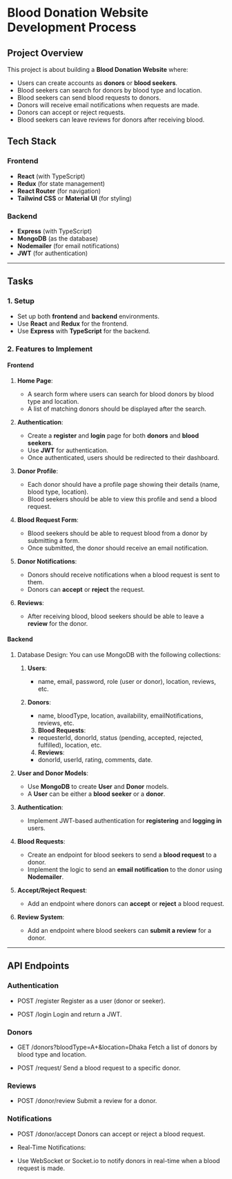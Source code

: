 # Blood Donation Website Development Process

## Project Overview

This project is about building a **Blood Donation Website** where:

- Users can create accounts as **donors** or **blood seekers**.
- Blood seekers can search for donors by blood type and location.
- Blood seekers can send blood requests to donors.
- Donors will receive email notifications when requests are made.
- Donors can accept or reject requests.
- Blood seekers can leave reviews for donors after receiving blood.

## Tech Stack

### Frontend

- **React** (with TypeScript)
- **Redux** (for state management)
- **React Router** (for navigation)
- **Tailwind CSS** or **Material UI** (for styling)

### Backend

- **Express** (with TypeScript)
- **MongoDB** (as the database)
- **Nodemailer** (for email notifications)
- **JWT** (for authentication)

---

## Tasks

### 1. Setup

- Set up both **frontend** and **backend** environments.
- Use **React** and **Redux** for the frontend.
- Use **Express** with **TypeScript** for the backend.

### 2. Features to Implement

#### **Frontend**

1. **Home Page**:

   - A search form where users can search for blood donors by blood type and location.
   - A list of matching donors should be displayed after the search.

2. **Authentication**:

   - Create a **register** and **login** page for both **donors** and **blood seekers**.
   - Use **JWT** for authentication.
   - Once authenticated, users should be redirected to their dashboard.

3. **Donor Profile**:

   - Each donor should have a profile page showing their details (name, blood type, location).
   - Blood seekers should be able to view this profile and send a blood request.

4. **Blood Request Form**:

   - Blood seekers should be able to request blood from a donor by submitting a form.
   - Once submitted, the donor should receive an email notification.

5. **Donor Notifications**:

   - Donors should receive notifications when a blood request is sent to them.
   - Donors can **accept** or **reject** the request.

6. **Reviews**:
   - After receiving blood, blood seekers should be able to leave a **review** for the donor.

#### **Backend**

1.  Database Design:
    You can use MongoDB with the following collections:

    1. **Users**:


         - name, email, password, role (user or donor), location, reviews, etc.

    2. **Donors**:


         - name, bloodType, location, availability, emailNotifications, reviews, etc.

        3. **Blood Requests**:
         - requesterId, donorId, status (pending, accepted, rejected, fulfilled), location, etc.

        4. **Reviews**:
         - donorId, userId, rating, comments, date.

2.  **User and Donor Models**:

    - Use **MongoDB** to create **User** and **Donor** models.
    - A **User** can be either a **blood seeker** or a **donor**.

3.  **Authentication**:

    - Implement JWT-based authentication for **registering** and **logging in** users.

4.  **Blood Requests**:

    - Create an endpoint for blood seekers to send a **blood request** to a donor.
    - Implement the logic to send an **email notification** to the donor using **Nodemailer**.

5.  **Accept/Reject Request**:
    - Add an endpoint where donors can **accept** or **reject** a blood request.
6.  **Review System**:
    - Add an endpoint where blood seekers can **submit a review** for a donor.

---

## API Endpoints

### Authentication

- POST /register
  Register as a user (donor or seeker).

- POST /login
  Login and return a JWT.

### Donors

- GET /donors?bloodType=A+&location=Dhaka
  Fetch a list of donors by blood type and location.

- POST /request/
  Send a blood request to a specific donor.

### Reviews

- POST /donor/review
  Submit a review for a donor.

### Notifications

- POST /donor/accept
  Donors can accept or reject a blood request.

- Real-Time Notifications:

- Use WebSocket or Socket.io to notify donors in real-time when a blood request is made.
